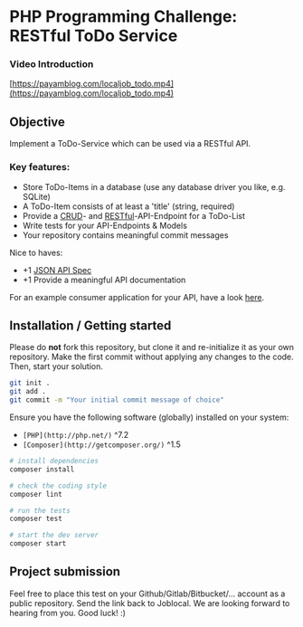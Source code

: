 # PHP Programming Challenge: RESTful ToDo Service

### Video Introduction 
 [https://payamblog.com/localjob_todo.mp4](https://payamblog.com/localjob_todo.mp4) 
 
## Objective

Implement a ToDo-Service which can be used via a RESTful API.

### Key features:
 * Store ToDo-Items in a database (use any database driver you like, e.g. SQLite)
 * A ToDo-Item consists of at least a 'title' (string, required)
 * Provide a [CRUD](https://en.wikipedia.org/wiki/Create,_read,_update_and_delete)- and [RESTful](https://en.wikipedia.org/wiki/Representational_state_transfer)-API-Endpoint for a ToDo-List
 * Write tests for your API-Endpoints & Models
 * Your repository contains meaningful commit messages
 
Nice to haves:
 * +1 [JSON API Spec](http://jsonapi.org/)
 * +1 Provide a meaningful API documentation

For an example consumer application for your API, have a look [here](http://todomvc.com/examples/vue/).

## Installation / Getting started
Please do **not** fork this repository, but clone it and re-initialize it as your own repository.
Make the first commit without applying any changes to the code. 
Then, start your solution.

```sh
git init .
git add .
git commit -m "Your initial commit message of choice"
```

Ensure you have the following software (globally) installed on your system:

* `[PHP](http://php.net/)` ^7.2
* `[Composer](http://getcomposer.org/)` ^1.5

```sh
# install dependencies
composer install

# check the coding style
composer lint

# run the tests
composer test

# start the dev server
composer start
```

## Project submission

Feel free to place this test on your Github/Gitlab/Bitbucket/... account as a public repository. Send the link back to Joblocal. We are looking forward to hearing from you. Good luck! :)
